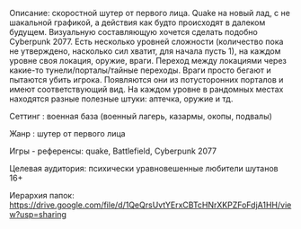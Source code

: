 
Описание: скоростной шутер от первого лица. Quake на новый лад, с не шакальной графикой, а действия как будто происходят в далеком будущем. Визуальную составляющую хочется сделать подобно Cyberpunk 2077.  Есть несколько уровней сложности (количество пока не утверждено, насколько сил хватит, для начала пусть 1), на каждом уровне своя локация, оружие, враги. Переход между локациями через какие-то тунели/порталы/тайные переходы. Враги просто бегают и пытаются убить игрока. Появляются они из потусторонних порталов и имеют соответствующий вид. На каждом уровне в рандомных местах находятся разные полезные штуки: аптечка, оружие и тд. 

Сеттинг : военная база (военный лагерь, казармы, окопы, подвалы) 

Жанр : шутер от первого лица

Игры - референсы: quake, Battlefield, Cyberpunk 2077

Целевая аудитория: психически уравновешенные любители шутанов 16+ 

Иерархия папок:
https://drive.google.com/file/d/1QeQrsUvtYErxCBTcHNrXKPZFoFdjA1HH/view?usp=sharing
